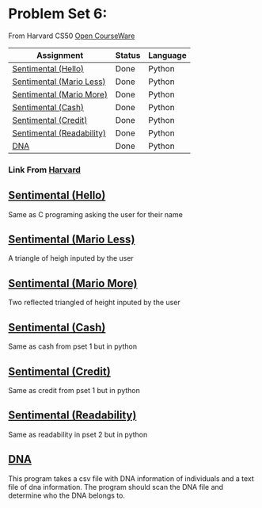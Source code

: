 # Problem Set 6:

From Harvard CS50 [Open CourseWare](https://cs50.harvard.edu/x/2021/)

| Assignment                                                                        | Status | Language |
| --------------------------------------------------------------------------------- | ------ | -------- |
| [Sentimental (Hello)](https://cs50.harvard.edu/x/2021/psets/6/hello/)             | Done   | Python   |
| [Sentimental (Mario Less)](https://cs50.harvard.edu/x/2021/psets/6/mario/less/)   | Done   | Python   |
| [Sentimental (Mario More)](https://cs50.harvard.edu/x/2021/psets/6/mario/more/)   | Done   | Python   |
| [Sentimental (Cash)](https://cs50.harvard.edu/x/2021/psets/6/cash/)               | Done   | Python   |
| [Sentimental (Credit)](https://cs50.harvard.edu/x/2021/psets/6/credit/)           | Done   | Python   |
| [Sentimental (Readability)](https://cs50.harvard.edu/x/2021/psets/6/readability/) | Done   | Python   |
| [DNA](https://cs50.harvard.edu/x/2021/psets/6/dna/)                               | Done   | Python   |

### Link From [Harvard](https://cs50.harvard.edu/college/2020/fall/psets/)

## [Sentimental (Hello)](https://cs50.harvard.edu/x/2021/psets/6/hello/)

Same as C programing asking the user for their name

## [Sentimental (Mario Less)](https://cs50.harvard.edu/x/2021/psets/6/mario/less/)

A triangle of heigh inputed by the user

## [Sentimental (Mario More)](https://cs50.harvard.edu/x/2021/psets/6/mario/more/)

Two reflected triangled of height inputed by the user

## [Sentimental (Cash)](https://cs50.harvard.edu/x/2021/psets/6/cash/)

Same as cash from pset 1 but in python

## [Sentimental (Credit)](https://cs50.harvard.edu/x/2021/psets/6/credit/)

Same as credit from pset 1 but in python

## [Sentimental (Readability)](https://cs50.harvard.edu/x/2021/psets/6/readability/)

Same as readability in pset 2 but in python

## [DNA](https://cs50.harvard.edu/x/2021/psets/6/dna/)

This program takes a csv file with DNA information of individuals and a text file of dna information.
The program should scan the DNA file and determine who the DNA belongs to.
